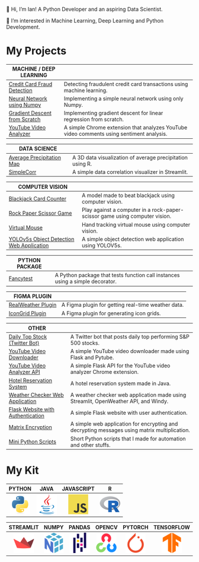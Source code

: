 👋 Hi, I’m Ian! A Python Developer and an aspiring Data Scientist.

👀 I’m interested in Machine Learning, Deep Learning and Python Development.

# **My Projects**
| MACHINE / DEEP LEARNING ||
|---------|---------|
| [Credit Card Fraud Detection](https://github.com/ianjure/credit-card-fraud-detection) | Detecting fraudulent credit card transactions using machine learning.
| [Neural Network using Numpy](https://github.com/ianjure/simple-neural-network) | Implementing a simple neural network using only Numpy.
| [Gradient Descent from Scratch](https://github.com/ianjure/gradient-descent-for-linear-regression) | Implementing gradient descent for linear regression from scratch. |
| [YouTube Video Analyzer](https://github.com/ianjure/youtube-video-analyzer) | A simple Chrome extension that analyzes YouTube video comments using sentiment analysis. |

|   DATA SCIENCE   ||
|---------|---------|
| [Average Precipitation Map](https://github.com/ianjure/average-precipitation-map) | A 3D data visualization of average precipitation using R. |
| [SimpleCorr](https://github.com/ianjure/simple-corr) | A simple data correlation visualizer in Streamlit. |

| COMPUTER VISION ||
|---------|--------|
| [Blackjack Card Counter](https://github.com/ianjure/blackjack-card-counter) | A model made to beat blackjack using computer vision. |
| [Rock Paper Scissor Game](https://github.com/ianjure/rock-paper-scissor-opencv) | Play against a computer in a rock-paper-scissor game using computer vision. |
| [Virtual Mouse](https://github.com/ianjure/virtual-mouse-opencv) | Hand tracking virtual mouse using computer vision. |
| [YOLOv5s Object Detection Web Application](https://github.com/ianjure/yolov5s-object-detection) | A simple object detection web application using YOLOV5s. |

|  PYTHON PACKAGE  ||
|---------|---------|
| [Fancytest](https://github.com/ianjure/fancytest) | A Python package that tests function call instances using a simple decorator. |

| FIGMA PLUGIN ||
|-------|-------|
| [RealWeather Plugin](https://github.com/ianjure/realweather-plugin) | A Figma plugin for getting real-time weather data. |
| [IconGrid Plugin](https://github.com/ianjure/icongrid-plugin) | A Figma plugin for generating icon grids. |

|  OTHER  ||
|--------|-------|
| [Daily Top Stock (Twitter Bot)](https://github.com/ianjure/daily-top-stock) | A Twitter bot that posts daily top performing S&P 500 stocks. |
| [YouTube Video Downloader](https://github.com/ianjure/youtube-video-downloader) | A simple YouTube video downloader made using Flask and Pytube. |
| [YouTube Video Analyzer API](https://github.com/ianjure/youtube-video-analyzer-api) | A simple Flask API for the YouTube video analyzer Chrome extension. |
| [Hotel Reservation System](https://github.com/ianjure/hotel-reservation-system) | A hotel reservation system made in Java. |
| [Weather Checker Web Application](https://github.com/ianjure/weather-checker) | A weather checker web application made using Streamlit, OpenWeather API, and Windy. |
| [Flask Website with Authentication](https://github.com/ianjure/flask-with-authentication) | A simple Flask website with user authentication. |
| [Matrix Encryption](https://github.com/ianjure/matrix-encryption) | A simple web application for encrypting and decrypting messages using matrix multiplication. |
| [Mini Python Scripts](https://github.com/ianjure/mini-scripts) | Short Python scripts that I made for automation and other stuffs.

# **My Kit**
| PYTHON | JAVA | JAVASCRIPT | R |
|:------:|:------:|:------:|:------:|
| <img src="https://github.com/devicons/devicon/blob/master/icons/python/python-original.svg" width="55" height="55"/> | <img src="https://github.com/devicons/devicon/blob/master/icons/java/java-original.svg" width="55" height="55"/> | <img src="https://github.com/devicons/devicon/blob/master/icons/javascript/javascript-original.svg" width="55" height="55"/> | <img src="https://github.com/devicons/devicon/blob/master/icons/r/r-original.svg" width="55" height="55"/> |

| STREAMLIT | NUMPY | PANDAS | OPENCV | PYTORCH | TENSORFLOW | SKLEARN | MATPLOTLIB |
|:------:|:------:|:------:|:------:|:------:|:------:|:------:|:------:|
| <img src="https://github.com/devicons/devicon/blob/master/icons/streamlit/streamlit-original.svg" width="55" height="55"/> | <img src="https://github.com/devicons/devicon/blob/master/icons/numpy/numpy-original.svg" width="55" height="55"/> | <img src="https://github.com/devicons/devicon/blob/master/icons/pandas/pandas-original.svg" width="55" height="55"/> | <img src="https://github.com/devicons/devicon/blob/master/icons/opencv/opencv-original.svg" width="55" height="55"/> | <img src="https://github.com/devicons/devicon/blob/master/icons/pytorch/pytorch-original.svg" width="55" height="55"/> | <img src="https://github.com/devicons/devicon/blob/master/icons/tensorflow/tensorflow-original.svg" width="55" height="55"/> | <img src="https://github.com/devicons/devicon/blob/master/icons/scikitlearn/scikitlearn-original.svg" width="55" height="55"/> | <img src="https://github.com/devicons/devicon/blob/master/icons/matplotlib/matplotlib-original.svg" width="55" height="55"/>
